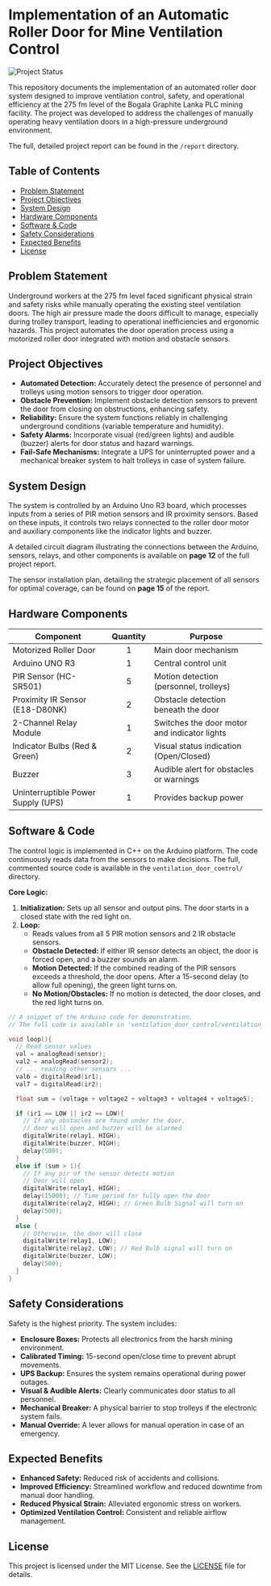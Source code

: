 # Implementation of an Automatic Roller Door for Mine Ventilation Control

![Project Status](https://img.shields.io/badge/status-complete-success)

This repository documents the implementation of an automated roller door system designed to improve ventilation control, safety, and operational efficiency at the 275 fm level of the Bogala Graphite Lanka PLC mining facility. The project was developed to address the challenges of manually operating heavy ventilation doors in a high-pressure underground environment.

The full, detailed project report can be found in the `/report` directory.

## Table of Contents
- [Problem Statement](#problem-statement)
- [Project Objectives](#project-objectives)
- [System Design](#system-design)
- [Hardware Components](#hardware-components)
- [Software & Code](#software--code)
- [Safety Considerations](#safety-considerations)
- [Expected Benefits](#expected-benefits)
- [License](#license)

## Problem Statement
Underground workers at the 275 fm level faced significant physical strain and safety risks while manually operating the existing steel ventilation doors. The high air pressure made the doors difficult to manage, especially during trolley transport, leading to operational inefficiencies and ergonomic hazards. This project automates the door operation process using a motorized roller door integrated with motion and obstacle sensors.

## Project Objectives
- **Automated Detection:** Accurately detect the presence of personnel and trolleys using motion sensors to trigger door operation.
- **Obstacle Prevention:** Implement obstacle detection sensors to prevent the door from closing on obstructions, enhancing safety.
- **Reliability:** Ensure the system functions reliably in challenging underground conditions (variable temperature and humidity).
- **Safety Alarms:** Incorporate visual (red/green lights) and audible (buzzer) alerts for door status and hazard warnings.
- **Fail-Safe Mechanisms:** Integrate a UPS for uninterrupted power and a mechanical breaker system to halt trolleys in case of system failure.

## System Design
The system is controlled by an Arduino Uno R3 board, which processes inputs from a series of PIR motion sensors and IR proximity sensors. Based on these inputs, it controls two relays connected to the roller door motor and auxiliary components like the indicator lights and buzzer.

A detailed circuit diagram illustrating the connections between the Arduino, sensors, relays, and other components is available on **page 12** of the full project report.

The sensor installation plan, detailing the strategic placement of all sensors for optimal coverage, can be found on **page 15** of the report.

## Hardware Components

| Component                       | Quantity | Purpose                                        |
| ------------------------------- | :------: | ---------------------------------------------- |
| Motorized Roller Door           |    1     | Main door mechanism                            |
| Arduino UNO R3                  |    1     | Central control unit                           |
| PIR Sensor (HC-SR501)           |    5     | Motion detection (personnel, trolleys)         |
| Proximity IR Sensor (E18-D80NK) |    2     | Obstacle detection beneath the door            |
| 2-Channel Relay Module          |    1     | Switches the door motor and indicator lights   |
| Indicator Bulbs (Red & Green)   |    2     | Visual status indication (Open/Closed)         |
| Buzzer                          |    3     | Audible alert for obstacles or warnings        |
| Uninterruptible Power Supply (UPS)|   1    | Provides backup power                          |

## Software & Code
The control logic is implemented in C++ on the Arduino platform. The code continuously reads data from the sensors to make decisions. The full, commented source code is available in the `ventilation_door_control/` directory.

**Core Logic:**
1.  **Initialization:** Sets up all sensor and output pins. The door starts in a closed state with the red light on.
2.  **Loop:**
    - Reads values from all 5 PIR motion sensors and 2 IR obstacle sensors.
    - **Obstacle Detected:** If either IR sensor detects an object, the door is forced open, and a buzzer sounds an alarm.
    - **Motion Detected:** If the combined reading of the PIR sensors exceeds a threshold, the door opens. After a 15-second delay (to allow full opening), the green light turns on.
    - **No Motion/Obstacles:** If no motion is detected, the door closes, and the red light turns on.

```cpp
// A snippet of the Arduino code for demonstration.
// The full code is available in 'ventilation_door_control/ventilation_door_control.ino'

void loop(){
  // Read sensor values
  val = analogRead(sensor);
  val2 = analogRead(sensor2);
  // ... reading other sensors ...
  val6 = digitalRead(ir1);
  val7 = digitalRead(ir2);

  float sum = (voltage + voltage2 + voltage3 + voltage4 + voltage5);

  if (ir1 == LOW || ir2 == LOW){
    // If any obstacles are found under the door,
    // door will open and buzzer will be alarmed
    digitalWrite(relay1, HIGH);
    digitalWrite(buzzer, HIGH);
    delay(500);
  }
  else if (sum > 1){
    // If any pir of the sensor detects motion
    // Door will open
    digitalWrite(relay1, HIGH);
    delay(15000); // Time period for fully open the door
    digitalWrite(relay2, HIGH); // Green Bulb Signal will turn on
    delay(500);
  }
  else {
    // Otherwise, the door will close
    digitalWrite(relay1, LOW);
    digitalWrite(relay2, LOW); // Red Bulb signal will turn on
    digitalWrite(buzzer, LOW);
    delay(500);
  }
}
```

## Safety Considerations
Safety is the highest priority. The system includes:
- **Enclosure Boxes:** Protects all electronics from the harsh mining environment.
- **Calibrated Timing:** 15-second open/close time to prevent abrupt movements.
- **UPS Backup:** Ensures the system remains operational during power outages.
- **Visual & Audible Alerts:** Clearly communicates door status to all personnel.
- **Mechanical Breaker:** A physical barrier to stop trolleys if the electronic system fails.
- **Manual Override:** A lever allows for manual operation in case of an emergency.

## Expected Benefits
- **Enhanced Safety:** Reduced risk of accidents and collisions.
- **Improved Efficiency:** Streamlined workflow and reduced downtime from manual door handling.
- **Reduced Physical Strain:** Alleviated ergonomic stress on workers.
- **Optimized Ventilation Control:** Consistent and reliable airflow management.

## License
This project is licensed under the MIT License. See the [LICENSE](LICENSE) file for details.
